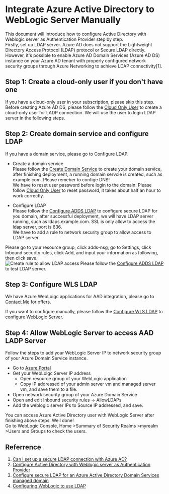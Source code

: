 
# Integrate Azure Active Directory to WebLogic Server Manually  
This document will introduce how to configure Active Directory with Weblogic server as Authentication Provider step by step.  
Firstly, set up LDAP server.  Azure AD does not support the Lightweight Directory Access Protocol (LDAP) protocol or Secure LDAP directly. However, it's possible to enable Azure AD Domain Services (Azure AD DS) instance on your Azure AD tenant with properly configured network security groups through Azure Networking to achieve LDAP connectivity[1].  

## Step 1: Create a cloud-only user if you don't have one  
If you have a cloud-only user in your subscription, please skip this step.  
Before creating Azure AD DS, please follow the [Cloud Only User](docs/cloud-only-user.md) to create a cloud-only user for LADP connection. We will use the user to login LDAP server in the following steps.  

## Step 2: Create domain service and configure LDAP  
If you have a domain service, please go to Configure LDAP.  
* Create a domain service  
Please follow the [Create Domain Service](docs/create-domain-service.md) to create your domain service, after finishing deployment, a running domain servcie is created, such as example.com. Please remeber to confige DNS!  
We have to reset user password before login to the domain. Please follow [Cloud Only User](docs/cloud-only-user.md) to reset password, it takes about half an hour to work correctly.  

* Configure LDAP  
Please follow the [Configure ADDS LDAP](docs/configure-ad-ds-ldap.md) to configure secure LDAP for you domain, after successful deployment, we will have LDAP server running, such as ldaps.example.com. SSL is only allow to access the ldap server, port is 636.  
We have to add a rule to network security group to allow access to LDAP server.  

Please go to your resource group, click adds-nsg, go to Settings, click Inbound security rules, click Add, and input your information as following, then click save.  
![Create rule to allow LDAP access](docs/images/img-allowldaps.PNG)
Please follow the [Configure ADDS LDAP](docs/configure-ad-ds-ldap.md) to test LDAP server.  

## Step 3: Configure WLS LDAP  

We have Azure WebLoigc applications for AAD integration, please go to [Contact Me](https://azuremarketplace.microsoft.com/en-us/marketplace/apps/oracle.oraclelinux-wls-cluster?tab=Overview) for offers.  

If you want to configure manually, please follow the [Configure WLS LDAP](docs/configure-wls-ldap.md) to configure WebLogic Server.  

## Step 4: Allow WebLogic Server to access AAD LADP Server
Follow the steps to add your WebLogic Server IP to network security group of your Azure Domain Service instance.
* Go to [Azure Portal](https://portal.azure.com/)
* Get your WebLoigc Server IP address
  * Open resource group of your WebLogic application
  * Copy IP addressed of your admin server vm and managed server vm, and save them to a file.
* Open network security group of your Azure Domain Service
* Open and edit Inbound security rules -> AllowLDAPs
* Add the weblogic server IPs to Source IP addressed, and save.

You can access Azure Active Directory user with WebLogic Server after finishing above steps. Well done!    
Go to WebLogic Console, Home >Summary of Security Realms >myrealm >Users and Groups to check the users.

## Referrence
1. [Can I set up a secure LDAP connection with Azure AD?](https://docs.microsoft.com/en-us/azure/active-directory/fundamentals/active-directory-faq)  
2. [Configure Active Directory with Weblogic server as Authentication Provider](https://insideclouldworld.wordpress.com/2016/08/21/configure-active-directory-with-weblogic-server-as-authentication-provider/)  
3. [Configure secure LDAP for an Azure Active Directory Domain Services managed domain](https://docs.microsoft.com/en-us/azure/active-directory-domain-services/tutorial-configure-ldaps)  
4. [Configuring WebLogic to use LDAP](https://docs.oracle.com/en/middleware/enterprise-data-quality/12.2.1.3/secure/configuring-weblogic-use-ldap.html#GUID-2E31FC0B-6934-441E-AA4B-3F57A70ABA68)  
